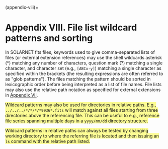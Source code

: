 (appendix-viii)=
# Appendix VIII. File list wildcard patterns and sorting

<style>
  .new {
    background-color:rgb(252, 252, 147)
  }
</style>

In SOLARNET fits files, keywords used to give comma-separated lists of files (or external extension references) may use the shell wildcards asterisk (*) matching any number of characters, question mark (?) matching a single character, and character set (e.g., `[ABCx-y]`) matching a single character as specified within the brackets (the resulting expressions are often referred to as "glob patterns"). The files matching the pattern should be sorted in lexicographic order before being interpreted as a list of file names. File lists may also use the relative path notation as specified for external extensions in [Appendix VII](#appendix-vii).

<span class=new>Wildcard patterns may also be used for directories in relative paths. E.g., `../../../*/*/*/*9936*.fits` will match against all files starting from three directories above the referencing file. This can be useful to e.g., reference file series spanning multiple days in a `yyyy/mm/dd` directory structure.</span>

<span class=new>Wildcard patterns in relative paths can always be tested by changing working directory to where the referring file is located and then issuing an `ls` command with the relative path listed.</span>
